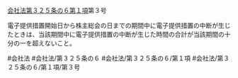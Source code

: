 [会社法第３２５条の６第１項](会社法＿＿＿＿第３２５条の６第１項)第３号

電子提供措置開始日から株主総会の日までの期間中に電子提供措置の中断が生じたときは、当該期間中に電子提供措置の中断が生じた時間の合計が当該期間の十分の一を超えないこと。


#会社法
#会社法/第３２５条の６
#会社法/第３２５条の６/第１項
#会社法/第３２５条の６/第１項/第３号
